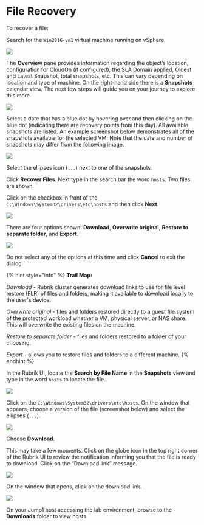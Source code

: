 # File Recovery

To recover a file:

Search for the `Win2016-vm1` virtual machine running on vSphere.

![](../.gitbook/assets/image20.png)

The **Overview** pane provides information regarding the object’s location, configuration for CloudOn \(if configured\), the SLA Domain applied, Oldest and Latest Snapshot, total snapshots, etc. This can vary depending on location and type of machine. On the right-hand side there is a **Snapshots** calendar view. The next few steps will guide you on your journey to explore this more.

![](../.gitbook/assets/image21.png)

Select a date that has a blue dot by hovering over and then clicking on the blue dot \(indicating there are recovery points from this day\). All available snapshots are listed. An example screenshot below demonstrates all of the snapshots available for the selected VM. Note that the date and number of snapshots may differ from the following image.

![](../.gitbook/assets/image22.png)

Select the ellipses icon \(`...`\) next to one of the snapshots.

Click **Recover Files**. Next type in the search bar the word `hosts`. Two files are shown.

Click on the checkbox in front of the `C:\Windows\System32\drivers\etc\hosts` and then click **Next**.

![](../.gitbook/assets/image23.png)

There are four options shown: **Download**, **Overwrite original**, **Restore to separate folder**, and **Export**.

![](../.gitbook/assets/image24.png)

Do not select any of the options at this time and click **Cancel** to exit the dialog.

{% hint style="info" %}
**Trail Map:**

_Download_ - Rubrik cluster generates download links to use for file level restore \(FLR\) of files and folders, making it available to download locally to the user's device.

_Overwrite original_ - files and folders restored directly to a guest file system of the protected workload whether a VM, physical server, or NAS share. This will overwrite the existing files on the machine.

_Restore to separate folder_ - files and folders restored to a folder of your choosing.

_Export_ - allows you to restore files and folders to a different machine.
{% endhint %}

In the Rubrik UI, locate the **Search by File Name** in the **Snapshots** view and type in the word `hosts` to locate the file.

![](../.gitbook/assets/image25.png)

Click on the `C:\Windows\System32\drivers\etc\hosts`. On the window that appears, choose a version of the file \(screenshot below\) and select the ellipses \(`...`\).

![](../.gitbook/assets/image26.png)

Choose **Download**.

This may take a few moments. Click on the globe icon in the top right corner of the Rubrik UI to review the notification informing you that the file is ready to download. Click on the “Download link” message.

![](../.gitbook/assets/image27.png)

On the window that opens, click on the download link.

![](../.gitbook/assets/image28.png)

On your Jump1 host accessing the lab environment, browse to the **Downloads** folder to view hosts.

